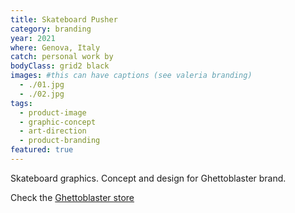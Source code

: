 ```yaml
---
title: Skateboard Pusher
category: branding
year: 2021
where: Genova, Italy
catch: personal work by
bodyClass: grid2 black
images: #this can have captions (see valeria branding)
  - ./01.jpg
  - ./02.jpg
tags:
  - product-image
  - graphic-concept
  - art-direction
  - product-branding
featured: true
---
```


Skateboard graphics. Concept and design for Ghettoblaster brand.

Check the [Ghettoblaster store](https://ghettoblasterwear/?source=rokma.com)
